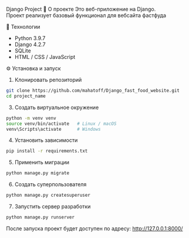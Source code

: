 Django Project
📌 О проекте
Это веб-приложение на Django.  
Проект реализует базовый функционал для вебсайта фастфуда

🚀 Технологии
- Python 3.9.7 
- Django 4.2.7 
- SQLite
- HTML / CSS / JavaScript  

⚙️ Установка и запуск
1. Клонировать репозиторий
```bash
git clone https://github.com/mahatoff/Django_fast_food_website.git
cd project_name
```

3. Создать виртуальное окружение
```bash
python -m venv venv
source venv/bin/activate   # Linux / macOS
venv\Scripts\activate      # Windows
```
4. Установить зависимости
```bash
pip install -r requirements.txt
```
5. Применить миграции
```bash
python manage.py migrate
```
6. Создать суперпользователя
```bash
python manage.py createsuperuser
```
7. Запустить сервер разработки
```bash
python manage.py runserver
```
После запуска проект будет доступен по адресу:
http://127.0.0.1:8000/
